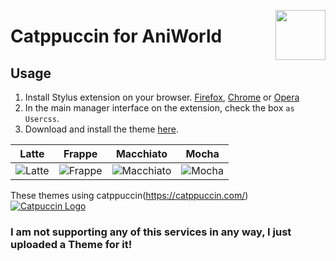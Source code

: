 <a href='https://github.com/catppuccin'><img src="https://raw.githubusercontent.com/catppuccin/catppuccin/main/assets/logos/exports/1544x1544_circle.png" width="80" align="right"/></a>
<h1 align="left">Catppuccin for AniWorld</h1>

<h2>Usage</h2>

1. Install Stylus extension on your browser. [Firefox](https://addons.mozilla.org/en-US/firefox/addon/styl-us), [Chrome](https://chrome.google.com/webstore/detail/stylus/clngdbkpkpeebahjckkjfobafhncgmne) or [Opera](https://addons.opera.com/en-gb/extensions/details/stylus/)
2. In the main manager interface on the extension, check the box `as Usercss`.
3. Download and install the theme [here](https://github.com/DrWuzi/aniworld-theme/raw/main/CatppuccinAniworld.user.css).

| Latte | Frappe | Macchiato | Mocha |
|---|---|---|---|
|![Latte](assets/catppuccin/latte.png)|![Frappe](assets/catppuccin/frappe.png)|![Macchiato](assets/catppuccin/macchiato.png)|![Mocha](assets/catppuccin/mocha.png)|



These themes using catppuccin(https://catppuccin.com/)
[![Catpuccin Logo](https://github.com/catppuccin.png)](https://github.com/catppuccin)

### I am not supporting any of this services in any way, I just uploaded a Theme for it!
